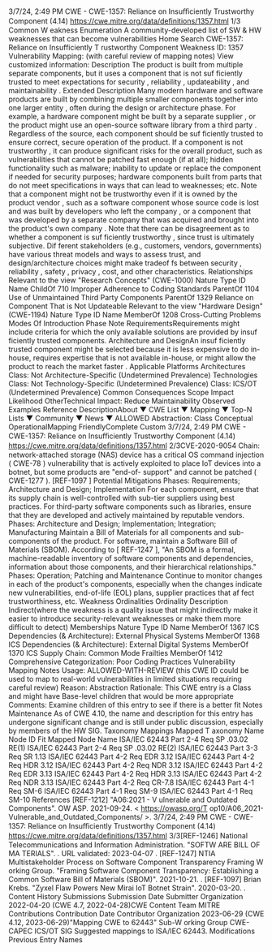 3/7/24, 2:49 PM CWE - CWE-1357: Reliance on Insuﬃciently Trustworthy Component (4.14)
https://cwe.mitre.org/data/deﬁnitions/1357.html 1/3
Common W eakness Enumeration
A community-developed list of SW & HW weaknesses that can become
vulnerabilities
Home Search
CWE-1357: Reliance on Insufficiently T rustworthy Component
Weakness ID: 1357
Vulnerability Mapping: (with careful review of mapping notes)
View customized information:
 Description
The product is built from multiple separate components, but it uses a component that is not suf ficiently trusted to meet expectations
for security , reliability , updateability , and maintainability .
 Extended Description
Many modern hardware and software products are built by combining multiple smaller components together into one larger entity ,
often during the design or architecture phase. For example, a hardware component might be built by a separate supplier , or the
product might use an open-source software library from a third party .
Regardless of the source, each component should be suf ficiently trusted to ensure correct, secure operation of the product. If a
component is not trustworthy , it can produce significant risks for the overall product, such as vulnerabilities that cannot be patched fast
enough (if at all); hidden functionality such as malware; inability to update or replace the component if needed for security purposes;
hardware components built from parts that do not meet specifications in ways that can lead to weaknesses; etc. Note that a
component might not be trustworthy even if it is owned by the product vendor , such as a software component whose source code is
lost and was built by developers who left the company , or a component that was developed by a separate company that was acquired
and brought into the product's own company .
Note that there can be disagreement as to whether a component is suf ficiently trustworthy , since trust is ultimately subjective. Dif ferent
stakeholders (e.g., customers, vendors, governments) have various threat models and ways to assess trust, and design/architecture
choices might make tradeof fs between security , reliability , safety , privacy , cost, and other characteristics.
 Relationships
 Relevant to the view "Research Concepts" (CWE-1000)
Nature Type ID Name
ChildOf 710 Improper Adherence to Coding Standards
ParentOf 1104 Use of Unmaintained Third Party Components
ParentOf 1329 Reliance on Component That is Not Updateable
 Relevant to the view "Hardware Design" (CWE-1194)
Nature Type ID Name
MemberOf 1208 Cross-Cutting Problems
 Modes Of Introduction
Phase Note
RequirementsRequirements might include criteria for which the only available solutions are provided by insuf ficiently
trusted components.
Architecture and DesignAn insuf ficiently trusted component might be selected because it is less expensive to do in-house,
requires expertise that is not available in-house, or might allow the product to reach the market faster .
 Applicable Platforms
Architectures
Class: Not Architecture-Specific (Undetermined Prevalence)
Technologies
Class: Not Technology-Specific (Undetermined Prevalence)
Class: ICS/OT (Undetermined Prevalence)
 Common Consequences
Scope Impact Likelihood
OtherTechnical Impact: Reduce Maintainability
 Observed Examples
Reference DescriptionAbout ▼ CWE List ▼ Mapping ▼ Top-N Lists ▼ Community ▼ News ▼
ALLOWED
Abstraction: Class
Conceptual OperationalMapping
FriendlyComplete Custom
3/7/24, 2:49 PM CWE - CWE-1357: Reliance on Insuﬃciently Trustworthy Component (4.14)
https://cwe.mitre.org/data/deﬁnitions/1357.html 2/3CVE-2020-9054 Chain: network-attached storage (NAS) device has a critical OS command injection ( CWE-78 )
vulnerability that is actively exploited to place IoT devices into a botnet, but some products are "end-of-
support" and cannot be patched ( CWE-1277 ). [REF-1097 ]
 Potential Mitigations
Phases: Requirements; Architecture and Design; Implementation
For each component, ensure that its supply chain is well-controlled with sub-tier suppliers using best practices. For third-party
software components such as libraries, ensure that they are developed and actively maintained by reputable vendors.
Phases: Architecture and Design; Implementation; Integration; Manufacturing
Maintain a Bill of Materials for all components and sub-components of the product. For software, maintain a Software Bill of
Materials (SBOM). According to [ REF-1247 ], "An SBOM is a formal, machine-readable inventory of software components and
dependencies, information about those components, and their hierarchical relationships."
Phases: Operation; Patching and Maintenance
Continue to monitor changes in each of the product's components, especially when the changes indicate new vulnerabilities,
end-of-life (EOL) plans, supplier practices that af fect trustworthiness, etc.
 Weakness Ordinalities
Ordinality Description
Indirect(where the weakness is a quality issue that might indirectly make it easier to introduce security-relevant weaknesses or make
them more difficult to detect)
 Memberships
Nature Type ID Name
MemberOf 1367 ICS Dependencies (& Architecture): External Physical Systems
MemberOf 1368 ICS Dependencies (& Architecture): External Digital Systems
MemberOf 1370 ICS Supply Chain: Common Mode Frailties
MemberOf 1412 Comprehensive Categorization: Poor Coding Practices
 Vulnerability Mapping Notes
Usage: ALLOWED-WITH-REVIEW
(this CWE ID could be used to map to real-world vulnerabilities in limited situations requiring careful review)
Reason: Abstraction
Rationale:
This CWE entry is a Class and might have Base-level children that would be more appropriate
Comments:
Examine children of this entry to see if there is a better fit
 Notes
Maintenance
As of CWE 4.10, the name and description for this entry has undergone significant change and is still under public discussion,
especially by members of the HW SIG.
 Taxonomy Mappings
Mapped T axonomy Name Node ID Fit Mapped Node Name
ISA/IEC 62443 Part 2-4 Req SP .03.02 RE(1)
ISA/IEC 62443 Part 2-4 Req SP .03.02 RE(2)
ISA/IEC 62443 Part 3-3 Req SR 1.13
ISA/IEC 62443 Part 4-2 Req EDR 3.12
ISA/IEC 62443 Part 4-2 Req HDR 3.12
ISA/IEC 62443 Part 4-2 Req NDR 3.12
ISA/IEC 62443 Part 4-2 Req EDR 3.13
ISA/IEC 62443 Part 4-2 Req HDR 3.13
ISA/IEC 62443 Part 4-2 Req NDR 3.13
ISA/IEC 62443 Part 4-2 Req CR-7.8
ISA/IEC 62443 Part 4-1 Req SM-6
ISA/IEC 62443 Part 4-1 Req SM-9
ISA/IEC 62443 Part 4-1 Req SM-10
 References
[REF-1212] "A06:2021 - V ulnerable and Outdated Components". OW ASP. 2021-09-24. < https://owasp.org/T op10/A06\_2021-
Vulnerable\_and\_Outdated\_Components/ >.
3/7/24, 2:49 PM CWE - CWE-1357: Reliance on Insuﬃciently Trustworthy Component (4.14)
https://cwe.mitre.org/data/deﬁnitions/1357.html 3/3[REF-1246] National Telecommunications and Information Administration. "SOFTW ARE BILL OF MA TERIALS".
. URL validated: 2023-04-07 .
[REF-1247] NTIA Multistakeholder Process on Software Component Transparency Framing W orking Group. "Framing Software
Component Transparency: Establishing a Common Software Bill of Materials (SBOM)". 2021-10-21.
.
[REF-1097] Brian Krebs. "Zyxel Flaw Powers New Mirai IoT Botnet Strain". 2020-03-20.
.
 Content History
 Submissions
Submission Date Submitter Organization
2022-04-20
(CWE 4.7, 2022-04-28)CWE Content Team MITRE
 Contributions
Contribution Date Contributor Organization
2023-06-29
(CWE 4.12, 2023-06-29)"Mapping CWE to 62443" Sub-W orking Group CWE- CAPEC ICS/OT SIG
Suggested mappings to ISA/IEC 62443.
 Modifications
 Previous Entry Names
